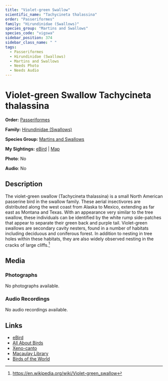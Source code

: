 ```yaml
---
title: "Violet-green Swallow"
scientific_name: "Tachycineta thalassina"
order: "Passeriformes"
family: "Hirundinidae (Swallows)"
species_group: "Martins and Swallows"
species_code: "vigswa"
sidebar_position: 374
sidebar_class_name: " "
tags: 
  - Passeriformes
  - Hirundinidae (Swallows)
  - Martins and Swallows
  - Needs Photo
  - Needs Audio
---
```


# Violet-green Swallow <span className='sci_name'>Tachycineta thalassina</span>

**Order:** [Passeriformes](/tags/passeriformes)

**Family:** [Hirundinidae (Swallows)](/tags/hirundinidae-swallows)

**Species Group:** [Martins and Swallows](/tags/martins-and-swallows)

**My Sightings:** [eBird](https://ebird.org/lifelist?r=world&time=life&spp=vigswa) | [Map](/map?species_code=vigswa)

**Photo**: No 

**Audio**: No

## Description
The violet-green swallow (Tachycineta thalassina) is a small North American passerine bird in the swallow family. These aerial insectivores are distributed along the west coast from Alaska to Mexico, extending as far east as Montana and Texas. With an appearance very similar to the tree swallow, these individuals can be identified by the white rump side-patches that appear to separate their green back and purple tail. Violet-green swallows are secondary cavity nesters, found in a number of habitats including deciduous and coniferous forest. In addition to nesting in tree holes within these habitats, they are also widely observed nesting in the cracks of large cliffs.[^1]

[^1]: https://en.wikipedia.org/wiki/Violet-green_swallow

## Media
### Photographs
No photographs available.

### Audio Recordings
No audio recordings available.

## Links
* [eBird](https://ebird.org/species/vigswa) 
* [All About Birds](https://www.allaboutbirds.org/guide/vigswa) 
* [Xeno-canto](https://www.xeno-canto.org/species/tachycineta-thalassina) 
* [Macaulay Library](https://search.macaulaylibrary.org/catalog?taxonCode=vigswa&sort=rating_rank_desc)
* [Birds of the World](https://birdsoftheworld.org/bow/species/vigswa)
